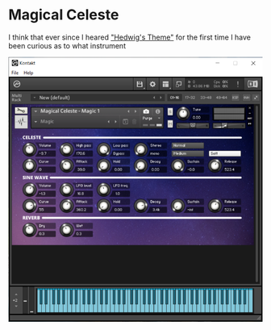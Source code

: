 # Magical Celeste

I think that ever since I heared ["Hedwig's Theme"](https://youtu.be/I35XMs5J7II) for the first time I have been curious as to what instrument 

![screenshot](screenshot.png)
